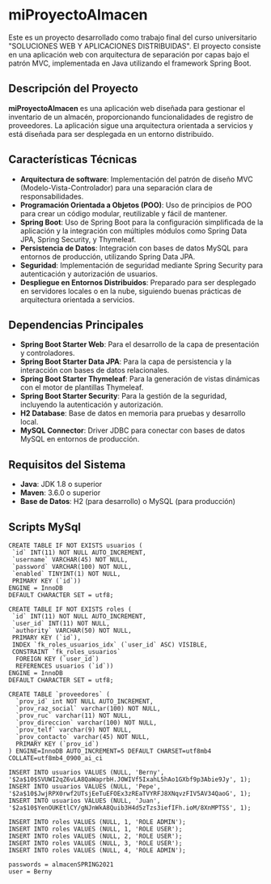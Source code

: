 # miProyectoAlmacen

Este es un proyecto desarrollado como trabajo final del curso universitario "SOLUCIONES WEB Y APLICACIONES DISTRIBUIDAS". El proyecto consiste en una aplicación web con arquitectura de separación por capas bajo el patrón MVC, implementada en Java utilizando el framework Spring Boot.

## Descripción del Proyecto

**miProyectoAlmacen** es una aplicación web diseñada para gestionar el inventario de un almacén, proporcionando funcionalidades de registro de proveedores. La aplicación sigue una arquitectura orientada a servicios y está diseñada para ser desplegada en un entorno distribuido.

## Características Técnicas

- **Arquitectura de software**: Implementación del patrón de diseño MVC (Modelo-Vista-Controlador) para una separación clara de responsabilidades.
- **Programación Orientada a Objetos (POO)**: Uso de principios de POO para crear un código modular, reutilizable y fácil de mantener.
- **Spring Boot**: Uso de Spring Boot para la configuración simplificada de la aplicación y la integración con múltiples módulos como Spring Data JPA, Spring Security, y Thymeleaf.
- **Persistencia de Datos**: Integración con bases de datos  MySQL para entornos de producción, utilizando Spring Data JPA.
- **Seguridad**: Implementación de seguridad mediante Spring Security para autenticación y autorización de usuarios.
- **Despliegue en Entornos Distribuidos**: Preparado para ser desplegado en servidores locales o en la nube, siguiendo buenas prácticas de arquitectura orientada a servicios.

## Dependencias Principales

- **Spring Boot Starter Web**: Para el desarrollo de la capa de presentación y controladores.
- **Spring Boot Starter Data JPA**: Para la capa de persistencia y la interacción con bases de datos relacionales.
- **Spring Boot Starter Thymeleaf**: Para la generación de vistas dinámicas con el motor de plantillas Thymeleaf.
- **Spring Boot Starter Security**: Para la gestión de la seguridad, incluyendo la autenticación y autorización.
- **H2 Database**: Base de datos en memoria para pruebas y desarrollo local.
- **MySQL Connector**: Driver JDBC para conectar con bases de datos MySQL en entornos de producción.

## Requisitos del Sistema

- **Java**: JDK 1.8 o superior
- **Maven**: 3.6.0 o superior
- **Base de Datos**: H2 (para desarrollo) o MySQL (para producción)

## Scripts MySql

```
CREATE TABLE IF NOT EXISTS usuarios (
 `id` INT(11) NOT NULL AUTO_INCREMENT,
 `username` VARCHAR(45) NOT NULL,
 `password` VARCHAR(100) NOT NULL,
 `enabled` TINYINT(1) NOT NULL,
 PRIMARY KEY (`id`))
ENGINE = InnoDB
DEFAULT CHARACTER SET = utf8;

CREATE TABLE IF NOT EXISTS roles (
 `id` INT(11) NOT NULL AUTO_INCREMENT,
 `user_id` INT(11) NOT NULL,
 `authority` VARCHAR(50) NOT NULL,
 PRIMARY KEY (`id`),
 INDEX `fk_roles_usuarios_idx` (`user_id` ASC) VISIBLE,
 CONSTRAINT `fk_roles_usuarios`
  FOREIGN KEY (`user_id`)
  REFERENCES usuarios (`id`))
ENGINE = InnoDB
DEFAULT CHARACTER SET = utf8;

CREATE TABLE `proveedores` (
  `prov_id` int NOT NULL AUTO_INCREMENT,
  `prov_raz_social` varchar(100) NOT NULL,
  `prov_ruc` varchar(11) NOT NULL,
  `prov_direccion` varchar(100) NOT NULL,
  `prov_telf` varchar(9) NOT NULL,
  `prov_contacto` varchar(45) NOT NULL,
  PRIMARY KEY (`prov_id`)
) ENGINE=InnoDB AUTO_INCREMENT=5 DEFAULT CHARSET=utf8mb4 COLLATE=utf8mb4_0900_ai_ci

INSERT INTO usuarios VALUES (NULL, 'Berny', '$2a$10$SVUWI2qZ6vLA8QaWaprbH.JOWIVf5IxahL5hAo1GXbf9p3Abie9Jy', 1);
INSERT INTO usuarios VALUES (NULL, 'Pepe', '$2a$10$JwjRPX0rwf2UTsjEeTuEFOEx3zREaTVYRFJ8XNqvzFIV5AV34QaoG', 1);
INSERT INTO usuarios VALUES (NULL, 'Juan', '$2a$10$YenOUKEtlCY/gNJnWkA8Quib3H4d5zTzs3iefIFh.ioM/8XnMPTSS', 1);

INSERT INTO roles VALUES (NULL, 1, 'ROLE ADMIN');
INSERT INTO roles VALUES (NULL, 1, 'ROLE USER');
INSERT INTO roles VALUES (NULL, 2, 'ROLE USER');
INSERT INTO roles VALUES (NULL, 3, 'ROLE USER');
INSERT INTO roles VALUES (NULL, 4, 'ROLE ADMIN');

passwords = almacenSPRING2021
user = Berny

```

